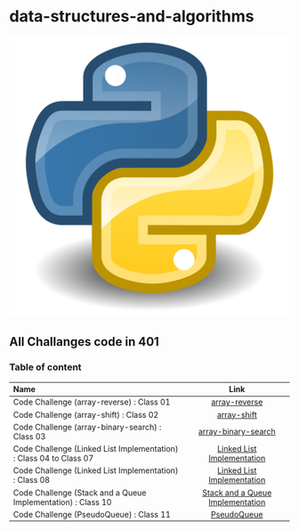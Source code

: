 # data-structures-and-algorithms

![img](array-reverse/Python.svg.png)

## All Challanges code in 401


### Table of content

| Name      | Link |
| :---        |    :----:   | 
| Code Challenge (array-reverse) : Class 01    | [array-reverse](array-reverse/README.md)      | 
| Code Challenge (array-shift) : Class 02    | [array-shift](array-shift/README.md)      | 
| Code Challenge (array-binary-search) : Class 03    | [array-binary-search](array-binary-search/README.md)      | 
| Code Challenge (Linked List Implementation) : Class 04 to Class 07  | [Linked List Implementation](Data-Structures/linked_list/README.md)      | 
| Code Challenge (Linked List Implementation) : Class 08  | [Linked List Implementation](challenges/README.md)      | 
| Code Challenge (Stack and a Queue Implementation) : Class 10  | [Stack and a Queue Implementation](stacks_and_queues/README.md)      | 
| Code Challenge (PseudoQueue) : Class 11  | [PseudoQueue ](challenges/QueueWithStacks/README.md)      | 

